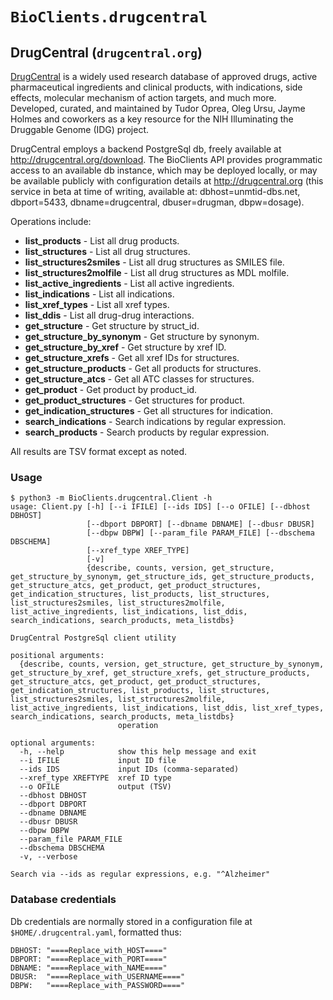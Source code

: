 # `BioClients.drugcentral`

## DrugCentral (`drugcentral.org`)

[DrugCentral](http://drugcentral.org) is a widely used research database of
approved drugs, active pharmaceutical ingredients and clinical products,
with indications, side effects, molecular mechanism of action targets,
and much more.  Developed, curated, and maintained by Tudor Oprea, Oleg Ursu,
Jayme Holmes and coworkers as a key resource for the NIH Illuminating the
Druggable Genome (IDG) project.

DrugCentral employs a backend PostgreSql db, freely available at
<http://drugcentral.org/download>. The BioClients API provides
programmatic access to an available db instance, which may be deployed
locally, or may be available publicly with configuration details
at <http://drugcentral.org> (this service in beta at time of writing, 
available at: dbhost=unmtid-dbs.net, dbport=5433, dbname=drugcentral,
dbuser=drugman, dbpw=dosage).

Operations include:

* __list_products__ - List all drug products.
* __list_structures__ - List all drug structures.  
* __list_structures2smiles__ - List all drug structures as SMILES file.
* __list_structures2molfile__ - List all drug structures as MDL molfile.
* __list_active_ingredients__ - List all active ingredients.
* __list_indications__ - List all indications.
* __list_xref_types__ - List all xref types.
* __list_ddis__ - List all drug-drug interactions.
* __get_structure__ - Get structure by struct_id.
* __get_structure_by_synonym__ - Get structure by synonym.
* __get_structure_by_xref__ - Get structure by xref ID.
* __get_structure_xrefs__ - Get all xref IDs for structures.
* __get_structure_products__ - Get all products for structures.
* __get_structure_atcs__ - Get all ATC classes for structures.
* __get_product__ - Get product by product_id.
* __get_product_structures__ - Get structures for product.
* __get_indication_structures__ - Get all structures for indication.
* __search_indications__ - Search indications by regular expression.
* __search_products__ - Search products by regular expression.

All results are TSV format except as noted.


### Usage

```
$ python3 -m BioClients.drugcentral.Client -h
usage: Client.py [-h] [--i IFILE] [--ids IDS] [--o OFILE] [--dbhost DBHOST]
                 [--dbport DBPORT] [--dbname DBNAME] [--dbusr DBUSR]
                 [--dbpw DBPW] [--param_file PARAM_FILE] [--dbschema DBSCHEMA]
                 [--xref_type XREF_TYPE]
                 [-v]
                 {describe, counts, version, get_structure, get_structure_by_synonym, get_structure_ids, get_structure_products, get_structure_atcs, get_product, get_product_structures, get_indication_structures, list_products, list_structures, list_structures2smiles, list_structures2molfile, list_active_ingredients, list_indications, list_ddis, search_indications, search_products, meta_listdbs}

DrugCentral PostgreSql client utility

positional arguments:
  {describe, counts, version, get_structure, get_structure_by_synonym, get_structure_by_xref, get_structure_xrefs, get_structure_products, get_structure_atcs, get_product, get_product_structures, get_indication_structures, list_products, list_structures, list_structures2smiles, list_structures2molfile, list_active_ingredients, list_indications, list_ddis, list_xref_types, search_indications, search_products, meta_listdbs}
                        operation

optional arguments:
  -h, --help            show this help message and exit
  --i IFILE             input ID file
  --ids IDS             input IDs (comma-separated)
  --xref_type XREFTYPE  xref ID type
  --o OFILE             output (TSV)
  --dbhost DBHOST
  --dbport DBPORT
  --dbname DBNAME
  --dbusr DBUSR
  --dbpw DBPW
  --param_file PARAM_FILE
  --dbschema DBSCHEMA
  -v, --verbose

Search via --ids as regular expressions, e.g. "^Alzheimer"
```

### Database credentials

Db credentials are normally stored in a configuration file at
`$HOME/.drugcentral.yaml`, formatted thus:

```
DBHOST: "====Replace_with_HOST===="
DBPORT: "====Replace_with_PORT===="
DBNAME: "====Replace_with_NAME===="
DBUSR:  "====Replace_with_USERNAME===="
DBPW:   "====Replace_with_PASSWORD===="
```
